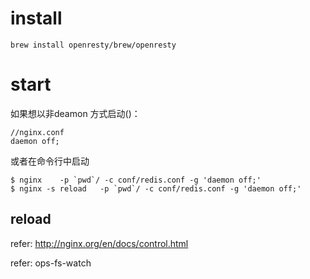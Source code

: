 # install

    brew install openresty/brew/openresty

# start
如果想以非deamon 方式启动()：

    //nginx.conf
    daemon off;

或者在命令行中启动

    $ nginx    -p `pwd`/ -c conf/redis.conf -g 'daemon off;'
    $ nginx -s reload   -p `pwd`/ -c conf/redis.conf -g 'daemon off;'

## reload 
refer: http://nginx.org/en/docs/control.html

refer: ops-fs-watch